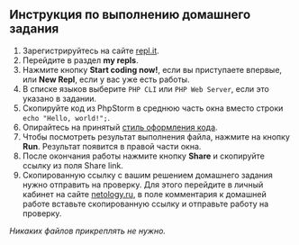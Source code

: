 ## Инструкция по выполнению домашнего задания

1. Зарегистрируйтесь на сайте [repl.it](http://repl.it/).
2. Перейдите в раздел **my repls**.
3. Нажмите кнопку **Start coding now!**, если вы приступаете впервые, или **New Repl**, если у вас уже есть работы.
4. В списке языков выберите `PHP CLI` или `PHP Web Server`, если это указано в задании.
5. Скопируйте код из PhpStorm в среднюю часть окна вместо строки `echo "Hello, world!";`.
6. Опирайтесь на принятый [стиль оформления кода](https://github.com/netology-code/codestyle/blob/master/php/README.md).
7. Чтобы посмотреть результат выполнения файла, нажмите на кнопку **Run**. Результат появится в правой части окна.
8. После окончания работы нажмите кнопку **Share** и скопируйте ссылку из поля Share link.
9. Скопированную ссылку c вашим решением домашнего задания нужно отправить на проверку. Для этого перейдите в личный кабинет на сайте [netology.ru](http://netology.ru/), в поле комментария к домашней работе вставьте скопированную ссылку и отправьте работу на проверку.

*Никаких файлов прикреплять не нужно.*
